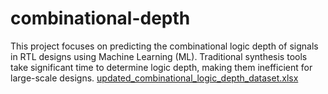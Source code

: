 # combinational-depth
This project focuses on predicting the combinational logic depth of signals in RTL designs using Machine Learning (ML). Traditional synthesis tools take significant time to determine logic depth, making them inefficient for large-scale designs.
[updated_combinational_logic_depth_dataset.xlsx](https://github.com/user-attachments/files/18976968/updated_combinational_logic_depth_dataset.xlsx)
